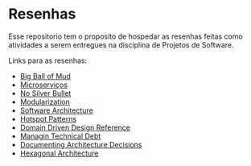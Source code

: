 # Resenhas

Esse repositorio tem o proposito de hospedar as resenhas feitas como atividades a serem entregues na disciplina de Projetos de Software.

Links para as resenhas:

-   [Big Ball of Mud](./big-ball-of-mud.md)
-   [Microserviços](./microservices.md)
-   [No Silver Bullet](./no-silver-bullet.md)
-   [Modularization](./modularization.md)
-   [Software Architecture](./software-architecture.md)
-   [Hotspot Patterns](./hotspot-patterns.md)
-   [Domain Driven Design Reference](./ddd-reference.md)
-   [Managin Technical Debt](./technical-debt.md)
-   [Documenting Architecture Decisions](./architecture-decisions.md)
-   [Hexagonal Architecture](./hexagonal-architecture.md)
